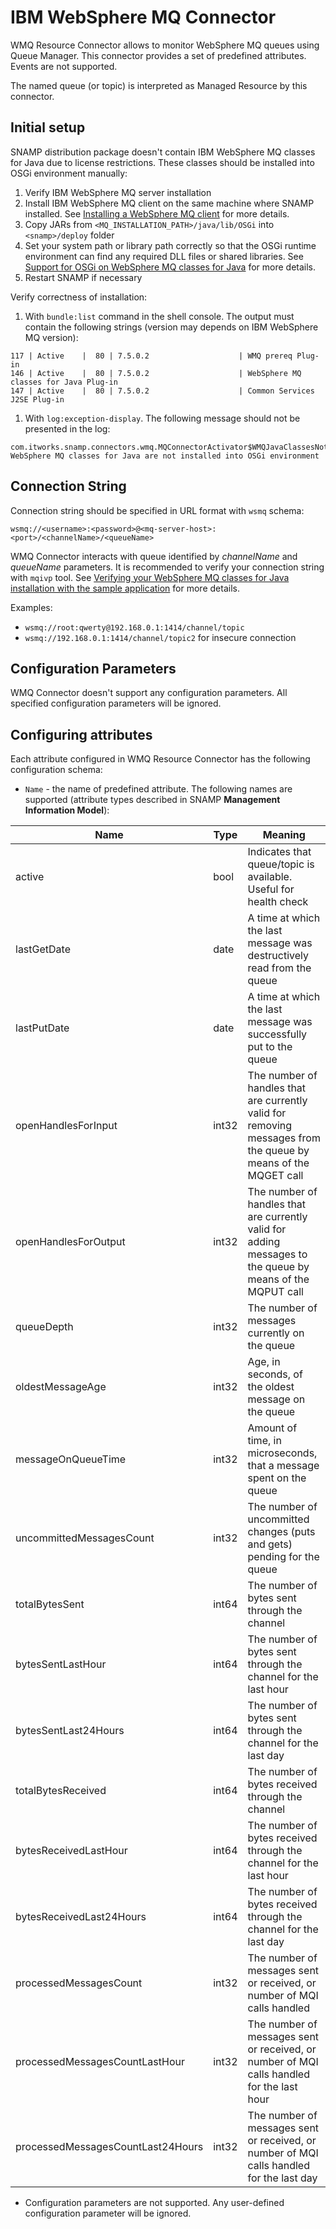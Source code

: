 IBM WebSphere MQ Connector
====
WMQ Resource Connector allows to monitor WebSphere MQ queues using Queue Manager. This connector provides a set of predefined attributes. Events are not supported.

The named queue (or topic) is interpreted as Managed Resource by this connector.

## Initial setup
SNAMP distribution package doesn't contain IBM WebSphere MQ classes for Java due to license restrictions. These classes should be installed into OSGi environment manually:
1. Verify IBM WebSphere MQ server installation
1. Install IBM WebSphere MQ client on the same machine where SNAMP installed. See [Installing a WebSphere MQ client](http://www-01.ibm.com/support/knowledgecenter/SSFKSJ_7.5.0/com.ibm.mq.ins.doc/q008960_.htm) for more details.
1. Copy JARs from `<MQ_INSTALLATION_PATH>/java/lib/OSGi` into `<snamp>/deploy` folder
1. Set your system path or library path correctly so that the OSGi runtime environment can find any required DLL files or shared libraries. See [Support for OSGi on WebSphere MQ classes for Java](http://www-01.ibm.com/support/knowledgecenter/SSFKSJ_7.5.0/com.ibm.mq.dev.doc/q030630_.htm) for more details.
1. Restart SNAMP if necessary

Verify correctness of installation:
1. With `bundle:list` command in the shell console. The output must contain the following strings (version may depends on IBM WebSphere MQ version):
```
117 | Active    |  80 | 7.5.0.2                    | WMQ prereq Plug-in
146 | Active    |  80 | 7.5.0.2                    | WebSphere MQ classes for Java Plug-in
147 | Active    |  80 | 7.5.0.2                    | Common Services J2SE Plug-in
```
1. With `log:exception-display`. The following message should not be presented in the log:
```
com.itworks.snamp.connectors.wmq.MQConnectorActivator$WMQJavaClassesNotInstalled: WebSphere MQ classes for Java are not installed into OSGi environment
```

## Connection String
Connection string should be specified in URL format with `wsmq` schema:
```
wsmq://<username>:<password>@<mq-server-host>:<port>/<channelName>/<queueName>
```
WMQ Connector interacts with queue identified by _channelName_ and _queueName_ parameters. It is recommended to verify your connection string with `mqivp` tool. See [Verifying your WebSphere MQ classes for Java installation with the sample application](http://www-01.ibm.com/support/knowledgecenter/SSFKSJ_7.5.0/com.ibm.mq.dev.doc/q030690_.htm) for more details.

Examples:
* `wsmq://root:qwerty@192.168.0.1:1414/channel/topic`
* `wsmq://192.168.0.1:1414/channel/topic2` for insecure connection

## Configuration Parameters
WMQ Connector doesn't support any configuration parameters. All specified configuration parameters will be ignored.

## Configuring attributes
Each attribute configured in WMQ Resource Connector has the following configuration schema:
* `Name` - the name of predefined attribute. The following names are supported (attribute types described in SNAMP **Management Information Model**):

Name | Type | Meaning
---- | ---- | ----
active | bool | Indicates that queue/topic is available. Useful for health check
lastGetDate | date | A time at which the last message was destructively read from the queue
lastPutDate | date | A time at which the last message was successfully put to the queue
openHandlesForInput | int32 | The number of handles that are currently valid for removing messages from the queue by means of the MQGET call
openHandlesForOutput | int32 | The number of handles that are currently valid for adding messages to the queue by means of the MQPUT call
queueDepth | int32 | The number of messages currently on the queue
oldestMessageAge | int32 | Age, in seconds, of the oldest message on the queue
messageOnQueueTime | int32 | Amount of time, in microseconds, that a message spent on the queue
uncommittedMessagesCount | int32 | The number of uncommitted changes (puts and gets) pending for the queue
totalBytesSent | int64 | The number of bytes sent through the channel
bytesSentLastHour | int64 | The number of bytes sent through the channel for the last hour
bytesSentLast24Hours | int64 | The number of bytes sent through the channel for the last day
totalBytesReceived | int64 | The number of bytes received through the channel
bytesReceivedLastHour | int64 | The number of bytes received through the channel for the last hour
bytesReceivedLast24Hours | int64 | The number of bytes received through the channel for the last day
processedMessagesCount | int32 | The number of messages sent or received, or number of MQI calls handled
processedMessagesCountLastHour | int32 | The number of messages sent or received, or number of MQI calls handled for the last hour
processedMessagesCountLast24Hours | int32 | The number of messages sent or received, or number of MQI calls handled for the last day

* Configuration parameters are not supported. Any user-defined configuration parameter will be ignored.
